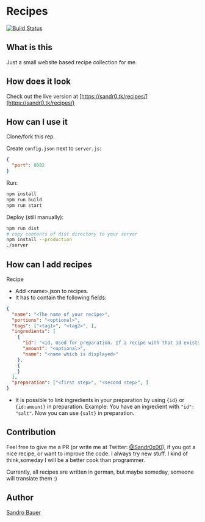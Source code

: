 # Recipes

[![Build Status](https://travis-ci.com/Sandr0x00/recipes.svg?branch=master)](https://travis-ci.com/Sandr0x00/recipes)

## What is this

Just a small website based recipe collection for me.

## How does it look

Check out the live version at [https://sandr0.tk/recipes/](https://sandr0.tk/recipes/)

## How can I use it

Clone/fork this rep.

Create `config.json` next to `server.js`:

```json
{
  "port": 8082
}
```

Run:

```bash
npm install
npm run build
npm run start
```

Deploy (still manually):

```bash
npm run dist
# copy contents of dist directory to your server
npm install --production
./server
```

## How can I add recipes

Recipe

- Add &lt;name&gt;.json to recipes.
- It has to contain the following fields:

```json
{
  "name": "<The name of your recipe>",
  "portions": "<optional>",
  "tags": ["<tag1>", "<tag2>", ],
  "ingredients": [
    {
      "id": "<id, Used for preparation. If a recipe with that id exists, it will automatically get linked>",
      "amount": "<optional>",
      "name": "<name which is displayed>"
    },
    {
    }
  ],
  "preparation": ["<first step>", "<second step>", ]
}
```

- It is possible to link ingredients in your preparation by using `{id}` or `{id:amount}` in preparation. Example: You have an ingredient with `"id": "salt"`. Now you can use `{salt}` in preparation.

## Contribution

Feel free to give me a PR (or write me at Twitter: [@Sandr0x00](https://twitter.com/Sandr0x00)), if you got a nice recipe, or want to improve the code. I always try new stuff. I kind of think,someday I will be a better cook than programmer.

Currently, all recipes are written in german, but maybe someday, someone will translate them :)

## Author

[Sandro Bauer](https://twitter.com/Sandr0x00)
